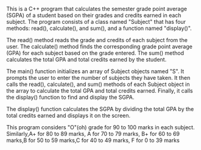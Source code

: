 This is a C++ program that calculates the semester grade point average (SGPA) of a student based on their grades and credits earned in each subject. The program consists of a class named "Subject" that has four  methods: read(), calculate(), and sum(), and a function named "display()".

The read() method reads the grade and credits of each subject from the user. The calculate() method finds the corresponding grade point average (GPA) for each subject based on the grade entered. The sum() method calculates the total GPA and total credits earned by the student.

The main() function initializes an array of Subject objects named "S". It prompts the user to enter the number of subjects they have taken. It then calls the read(), calculate(), and sum() methods of each Subject object in the array to calculate the total GPA and total credits earned. Finally, it calls the display() function to find and display the SGPA.

The display() function calculates the SGPA by dividing the total GPA by the total credits earned and displays it on the screen.

This program considers "O"(oh) grade for 90 to 100 marks in each subject.
Similarly,A+ for 80 to 89 marks, A for 70 to 79 marks, B+ for 60 to 69 marks,B for 50 to 59 marks,C for 40 to 49 marks, F for 0 to 39 marks
